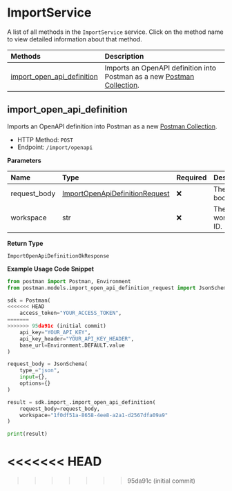 # ImportService

A list of all methods in the `ImportService` service. Click on the method name to view detailed information about that method.

| Methods                                                   | Description                                                                                                                                                 |
| :-------------------------------------------------------- | :---------------------------------------------------------------------------------------------------------------------------------------------------------- |
| [import_open_api_definition](#import_open_api_definition) | Imports an OpenAPI definition into Postman as a new [Postman Collection](https://learning.postman.com/docs/getting-started/creating-the-first-collection/). |

## import_open_api_definition

Imports an OpenAPI definition into Postman as a new [Postman Collection](https://learning.postman.com/docs/getting-started/creating-the-first-collection/).

- HTTP Method: `POST`
- Endpoint: `/import/openapi`

**Parameters**

| Name         | Type                                                                          | Required | Description         |
| :----------- | :---------------------------------------------------------------------------- | :------- | :------------------ |
| request_body | [ImportOpenApiDefinitionRequest](../models/ImportOpenApiDefinitionRequest.md) | ❌       | The request body.   |
| workspace    | str                                                                           | ❌       | The workspace's ID. |

**Return Type**

`ImportOpenApiDefinitionOkResponse`

**Example Usage Code Snippet**

```python
from postman import Postman, Environment
from postman.models.import_open_api_definition_request import JsonSchema

sdk = Postman(
<<<<<<< HEAD
    access_token="YOUR_ACCESS_TOKEN",
=======
>>>>>>> 95da91c (initial commit)
    api_key="YOUR_API_KEY",
    api_key_header="YOUR_API_KEY_HEADER",
    base_url=Environment.DEFAULT.value
)

request_body = JsonSchema(
    type_="json",
    input={},
    options={}
)

result = sdk.import_.import_open_api_definition(
    request_body=request_body,
    workspace="1f0df51a-8658-4ee8-a2a1-d2567dfa09a9"
)

print(result)
```
<<<<<<< HEAD
=======

<!-- This file was generated by liblab | https://liblab.com/ -->
>>>>>>> 95da91c (initial commit)
